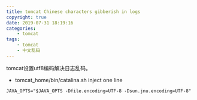 ```yaml
---
title: tomcat Chinese characters gibberish in logs
copyright: true
date: 2019-07-31 18:19:16
categories:
    - tomcat
tags:
    - tomcat
    - 中文乱码
---
```

tomcat设置utf8编码解决日志乱码。

<!-- more -->

+ tomcat_home/bin/catalina.sh
inject one line
```
JAVA_OPTS="$JAVA_OPTS -Dfile.encoding=UTF-8 -Dsun.jnu.encoding=UTF-8"
```